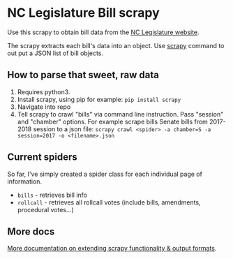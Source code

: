 # NC Legislature Bill scrapy

Use this scrapy to obtain bill data from the [NC Legislature website](http://www.ncleg.net).

The scrapy extracts each bill's data into an object. Use [scrapy](https://github.com/scrapy/scrapy) command to out put a JSON list of bill objects.

## How to parse that sweet, raw data

1. Requires python3.
1. Install scrapy, using pip for example: `pip install scrapy`
1. Navigate into repo
1. Tell scrapy to crawl "bills" via command line instruction. Pass "session" and "chamber" options. For example scrape bills Senate bills from 2017-2018 session to a json file: `scrapy crawl <spider> -a chamber=S -a session=2017 -o <filename>.json`

## Current spiders

So far, I've simply created a spider class for each individual page of information.

* `bills` - retrieves bill info
* `rollcall` - retrieves all rollcall votes (include bills, amendments, procedural votes...)

## More docs

[More documentation on extending scrapy functionality & output formats](https://doc.scrapy.org/en/latest/topics/commands.html).
